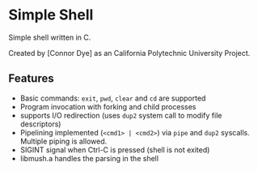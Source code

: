 Simple Shell
==============

Simple shell written in C.

Created by [Connor Dye] as an California Polytechnic University Project.

Features
--------

* Basic commands: `exit`, `pwd`, `clear` and `cd` are supported
* Program invocation with forking and child processes
* supports I/O redirection (uses `dup2` system call to modify file descriptors)
* Pipelining implemented (`<cmd1> | <cmd2>`) via `pipe` and `dup2` syscalls. Multiple piping is allowed.
* SIGINT signal when Ctrl-C is pressed (shell is not exited)
* libmush.a handles the parsing in the shell

